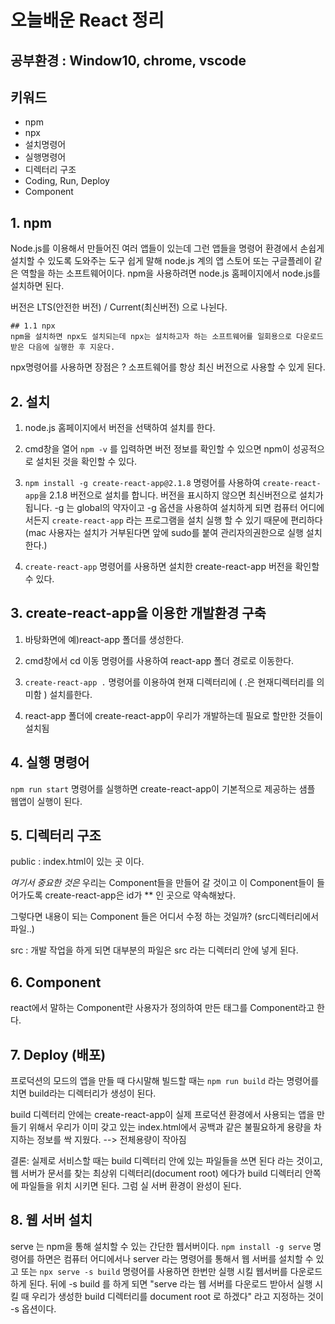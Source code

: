 # 오늘배운 React 정리

## 공부환경 : Window10, chrome, vscode

## 키워드

- npm
- npx
- 설치명령어
- 실행명령어
- 디렉터리 구조
- Coding, Run, Deploy
- Component

## 1. npm

Node.js를 이용해서 만들어진 여러 앱들이 있는데 그런 앱들을 명령어 환경에서 손쉽게 설치할 수 있도록 도와주는 도구 쉽게 말해 node.js 계의 앱 스토어 또는 구글플레이 같은 역할을 하는 소프트웨어이다. npm을 사용하려면 node.js 홈페이지에서 node.js를 설치하면 된다.

버전은 LTS(안전한 버전) / Current(최신버전) 으로 나뉜다.

    ## 1.1 npx
    npm을 설치하면 npx도 설치되는데 npx는 설치하고자 하는 소프트웨어를 일회용으로 다운로드 받은 다음에 실행한 후 지운다.

npx명령어를 사용하면 장점은 ? 소프트웨어를 항상 최신 버전으로 사용할 수 있게 된다.

## 2. 설치

1. node.js 홈페이지에서 버전을 선택하여 설치를 한다.

2. cmd창을 열어 `npm -v` 를 입력하면 버전 정보를 확인할 수 있으면 npm이 성공적으로 설치된 것을 확인할 수 있다.

3. `npm install -g create-react-app@2.1.8` 명령어를 사용하여 `create-react-app`을 2.1.8 버전으로 설치를 합니다. 버전을 표시하지 않으면 최신버전으로 설치가 됩니다.
   -g 는 global의 약자이고 -g 옵션을 사용하여 설치하게 되면 컴퓨터 어디에서든지 `create-react-app` 라는 프로그램을 설치 실행 할 수 있기 때문에 편리하다
   (mac 사용자는 설치가 거부된다면 앞에 sudo를 붙여 관리자의권한으로 실행 설치한다.)

4. `create-react-app` 명령어를 사용하면 설치한 create-react-app 버전을 확인할 수 있다.

## 3. create-react-app을 이용한 개발환경 구축

1. 바탕화면에 예)react-app 폴더를 생성한다.

2. cmd창에서 cd 이동 명령어를 사용하여 react-app 폴더 경로로 이동한다.

3. `create-react-app .` 명령어를 이용하여 현재 디렉터리에 ( .은 현재디렉터리를 의미함 ) 설치를한다.

4. react-app 폴더에 create-react-app이 우리가 개발하는데 필요로 할만한 것들이 설치됨

## 4. 실행 명령어

`npm run start` 명령어를 실행하면 create-react-app이 기본적으로 제공하는 샘플 웹앱이 실행이 된다.

## 5. 디렉터리 구조

public : index.html이 있는 곳 이다.

_여기서 중요한 것은_ 우리는 Component들을 만들어 갈 것이고 이 Component들이 들어가도록 create-react-app은 id가 \*\* 인 곳으로 약속해놨다.

그렇다면 내용이 되는 Component 들은 어디서 수정 하는 것일까? (src디렉터리에서 파일..)

src : 개발 작업을 하게 되면 대부분의 파일은 src 라는 디렉터리 안에 넣게 된다.

## 6. Component

react에서 말하는 Component란 사용자가 정의하여 만든 태그를 Component라고 한다.

## 7. Deploy (배포)

프로덕션의 모드의 앱을 만들 때 다시말해 빌드할 때는
`npm run build` 라는 명령어를 치면 build라는 디렉터리가 생성이 된다.

build 디렉터리 안에는 create-react-app이 실제 프로덕션 환경에서 사용되는 앱을 만들기 위해서 우리가 이미 갖고 있는 index.html에서 공백과 같은 불필요하게 용량을 차지하는 정보를 싹 지웠다. --> 전체용량이 작아짐

결론: 실제로 서비스할 때는 build 디렉터리 안에 있는 파일들을 쓰면 된다 라는 것이고, 웹 서버가 문서를 찾는 최상위 디렉터리(document root) 에다가 build 디렉터리 안쪽에 파일들을 위치 시키면 된다. 그럼 실 서버 환경이 완성이 된다.

## 8. 웹 서버 설치

serve 는 npm을 통해 설치할 수 있는 간단한 웹서버이다.
`npm install -g serve` 명령어를 하면은 컴퓨터 어디에서나 server 라는 명령어를 통해서 웹 서버를 설치할 수 있고 또는 `npx serve -s build` 명령어를 사용하면 한번만 실행 시킬 웹서버를 다운로드 하게 된다.
뒤에 -s build 를 하게 되면 "serve 라는 웹 서버를 다운로드 받아서 실행 시킬 때 우리가 생성한 build 디렉터리를 document root 로 하겠다" 라고 지정하는 것이 -s 옵션이다.
